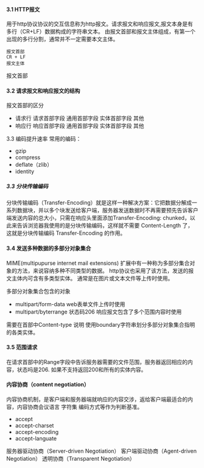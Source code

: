 #### 3.1 HTTP报文 ####
用于http协议协议的交互信息称为http报文。请求报文和响应报文,报文本身是有多行（CR+LF）数据构成的字符串文本。 由报文首部和报文主体组成，有第一个出现的多行分割，通常并不一定需要本文主体。

```
报文首部
CR + LF
报文主体
```
报文首部

#### 3.2 请求报文和响应报文的结构 ####
报文首部的区分

 * 请求行 请求首部字段 通用首部字段 实体首部字段 其他
 * 响应行 响应首部字段 通用首部字段 实体首部字段 其他


3.3 编码提升速率
常用的编码：
* gzip
* compress
* deflate（zlib）
* identity


##### 3.3 分块传输编码

分块传输编码（Transfer-Encoding）就是这样一种解决方案：它把数据分解成一系列数据块，并以多个块发送给客户端，服务器发送数据时不再需要预先告诉客户端发送内容的总大小，只需在响应头里面添加Transfer-Encoding: chunked，以此来告诉浏览器我使用的是分块传输编码，这样就不需要 Content-Length 了，这就是分块传输编码 Transfer-Encoding 的作用。

#### 3.4 发送多种数据的多部分对象集合 ####

MIME(multipupurse internet mail extensions) 扩展中有一种称为多部分集合对象的方法，来说容纳多种不同类型的数据。
http协议也采用了该方法，发送的报文主体内可含有多类型实体。 通常是在图片或文本文件等上传时使用。

多部分对象集合包含的对象

* multipart/form-data web表单文件上传时使用
* multipart/byterrange 状态码206 响应报文包含了多个范围内容时使用

需要在首部中Content-type 说明
使用boundary字符串划分多部分对象集合指明的各类实体。

#### 3.5 范围请求 ####
 在请求首部中的Range字段中告诉服务器需要的文件范围，服务器返回相应的内容，状态吗是206. 如果不支持返回200和所有的实体内容。


#### 内容协商（content negotiation）

内容协商机制，是客户端和服务器端就响应的内容交涉，返给客户端最适合的内容，内容协商会议语言 字符集 编码方式等作为判断基准。

* accept
* accept-charset
* accept-encoding
* accept-languate

服务器驱动协商（Server-driven Negotiation）
客户端驱动协商（Agent-driven Negotiation）
透明协商（Transparent Negotiation）

